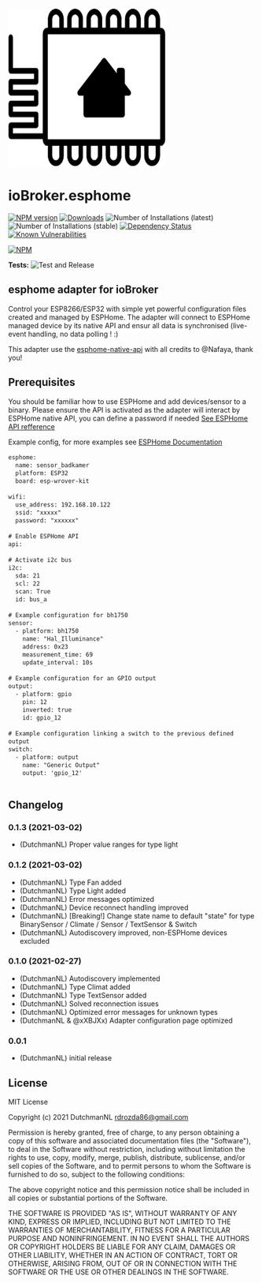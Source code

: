 ![Logo](admin/esphome.png)
# ioBroker.esphome

[![NPM version](http://img.shields.io/npm/v/iobroker.esphome.svg)](https://www.npmjs.com/package/iobroker.esphome)
[![Downloads](https://img.shields.io/npm/dm/iobroker.esphome.svg)](https://www.npmjs.com/package/iobroker.esphome)
![Number of Installations (latest)](http://iobroker.live/badges/esphome-installed.svg)
![Number of Installations (stable)](http://iobroker.live/badges/esphome-stable.svg)
[![Dependency Status](https://img.shields.io/david/iobroker-community-adapters/iobroker.esphome.svg)](https://david-dm.org/iobroker-community-adapters/iobroker.esphome)
[![Known Vulnerabilities](https://snyk.io/test/github/iobroker-community-adapters/ioBroker.esphome/badge.svg)](https://snyk.io/test/github/iobroker-community-adapters/ioBroker.esphome)

[![NPM](https://nodei.co/npm/iobroker.esphome.png?downloads=true)](https://nodei.co/npm/iobroker.esphome/)

**Tests:** ![Test and Release](https://github.com/iobroker-community-adapters/ioBroker.esphome/workflows/Test%20and%20Release/badge.svg)

## esphome adapter for ioBroker

Control your ESP8266/ESP32 with simple yet powerful configuration files created and managed by ESPHome.
The adapter will connect to ESPHome managed device by its native API and ensur all data is synchronised (live-event handling, no data polling ! :)

This adapter use the [esphome-native-api](https://github.com/Nafaya/esphome-native-api#readme) with all credits to @Nafaya, thank you!

## Prerequisites

You should be familiar how to use ESPHome and add devices/sensor to a binary.
Please ensure the API is activated as the adapter will interact by ESPHome native API, you can define a password if needed
[See ESPHome API refference](https://esphome.io/components/api.html?highlight=api)

Example config, for more examples see [ESPHome Documentation](https://esphome.io/index.html)
```
esphome:
  name: sensor_badkamer
  platform: ESP32
  board: esp-wrover-kit

wifi:
  use_address: 192.168.10.122
  ssid: "xxxxx"
  password: "xxxxxx"
          
# Enable ESPHome API
api:

# Activate i2c bus  
i2c:
  sda: 21
  scl: 22
  scan: True
  id: bus_a
  
# Example configuration for bh1750
sensor:
  - platform: bh1750
    name: "Hal_Illuminance"
    address: 0x23
    measurement_time: 69
    update_interval: 10s
    
# Example configuration for an GPIO output    
output:
  - platform: gpio
    pin: 12
    inverted: true
    id: gpio_12
    
# Example configuration linking a switch to the previous defined output
switch:
  - platform: output
    name: "Generic Output"
    output: 'gpio_12'
    
```

## Changelog

<!--
    Placeholder for the next version (at the beginning of the line):
    ### __WORK IN PROGRESS__
-->
### 0.1.3 (2021-03-02)
* (DutchmanNL) Proper value ranges for type light

### 0.1.2 (2021-03-02)
* (DutchmanNL) Type Fan added
* (DutchmanNL) Type Light added
* (DutchmanNL) Error messages optimized
* (DutchmanNL) Device reconnect handling improved
* (DutchmanNL) [Breaking!] Change state name to default "state" for type BinarySensor / Climate / Sensor / TextSensor & Switch  
* (DutchmanNL) Autodiscovery improved, non-ESPHome devices excluded

### 0.1.0 (2021-02-27)
* (DutchmanNL) Autodiscovery implemented
* (DutchmanNL) Type Climat added
* (DutchmanNL) Type TextSensor added
* (DutchmanNL) Solved reconnection issues
* (DutchmanNL) Optimized error messages for unknown types
* (DutchmanNL & @xXBJXx) Adapter configuration page optimized

### 0.0.1
* (DutchmanNL) initial release

## License
MIT License

Copyright (c) 2021 DutchmanNL <rdrozda86@gmail.com>

Permission is hereby granted, free of charge, to any person obtaining a copy
of this software and associated documentation files (the "Software"), to deal
in the Software without restriction, including without limitation the rights
to use, copy, modify, merge, publish, distribute, sublicense, and/or sell
copies of the Software, and to permit persons to whom the Software is
furnished to do so, subject to the following conditions:

The above copyright notice and this permission notice shall be included in all
copies or substantial portions of the Software.

THE SOFTWARE IS PROVIDED "AS IS", WITHOUT WARRANTY OF ANY KIND, EXPRESS OR
IMPLIED, INCLUDING BUT NOT LIMITED TO THE WARRANTIES OF MERCHANTABILITY,
FITNESS FOR A PARTICULAR PURPOSE AND NONINFRINGEMENT. IN NO EVENT SHALL THE
AUTHORS OR COPYRIGHT HOLDERS BE LIABLE FOR ANY CLAIM, DAMAGES OR OTHER
LIABILITY, WHETHER IN AN ACTION OF CONTRACT, TORT OR OTHERWISE, ARISING FROM,
OUT OF OR IN CONNECTION WITH THE SOFTWARE OR THE USE OR OTHER DEALINGS IN THE
SOFTWARE.